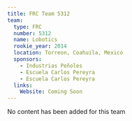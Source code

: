 ```yaml
---
title: FRC Team 5312
team:
  type: FRC
  number: 5312
  name: Lobotics
  rookie_year: 2014
  location: Torreon, Coahuila, Mexico
  sponsors:
    - Industrias Peñoles
    - Escuela Carlos Pereyra
    - Escuela Carlos Pereyra
  links:
    Website: Coming Soon
---
```

No content has been added for this team